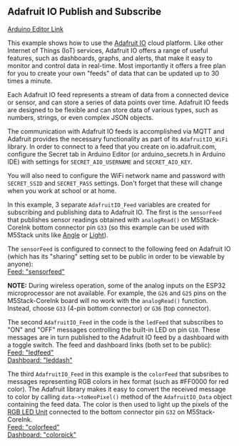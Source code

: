 ## Adafruit IO Publish and Subscribe   

[Arduino Editor Link](https://create.arduino.cc/editor/n-p/c3c109ac-8f50-4f57-96f9-67ff6c52fa50/preview)   

This example shows how to use the [Adafruit IO](https://io.adafruit.com/) cloud platform.   Like other Internet of Things (IoT) services, Adafruit IO offers a range of useful features, such as dashboards, graphs, and alerts, that make it easy to monitor and control data in real-time.  Most importantly it offers a free plan for you to create your own "feeds" of data that can be updated up to 30 times a minute.

Each Adafruit IO feed represents a stream of data from a connected device or sensor, and can store a series of data points over time. Adafruit IO feeds are designed to be flexible and can store data of various types, such as numbers, strings, or even complex JSON objects.

The communication with Adafruit IO feeds is accomplished via MQTT and Adafruit provides the necessary functionality as part of its `AdafruitIO_WiFi` library.  In order to connect to a feed that you create on io.adafruit.com, configure the Secret tab in Arduino Editor (or arduino_secrets.h in Arduino IDE) with settings for `SECRET_AIO_USERNAME` and `SECRET_AIO_KEY`.  

You will also need to configure the WiFi network name and password with `SECRET_SSID` and `SECRET_PASS` settings.  Don't forget that these will change when you work at school or at home.  

In this example, 3 separate `AdafruitIO_Feed` variables are created for subscribing and publishing data to Adafruit IO.  The first is the `sensorFeed` that publishes sensor readings obtained with `analogRead()` on M5Stack-CoreInk bottom connector pin `G33` (so this example can be used with M5Stack units like [Angle](https://docs.m5stack.com/en/unit/angle) or [Light](https://docs.m5stack.com/en/unit/light)).  

The `sensorFeed` is configured to connect to the following feed on Adafruit IO (which has its "sharing" setting set to be public in order to be viewable by anyone):  
[Feed: "sensorfeed"](https://io.adafruit.com/pa_nik/feeds/sensorfeed)

**NOTE:** During wireless operation, some of the analog inputs on the ESP32 microprocessor are not available.  For example, the `G26` and `G25` pins on the M5Stack-CoreInk board will no work with the `analogRead()` function.  Instead, choose `G33` (4-pin bottom connector) or `G36` (top connector).  

The second `AdafruitIO_Feed` in the code is the `ledFeed` that subscribes to "ON" and "OFF" messages controlling the built-in LED on pin `G10`.  These messages are in turn published to the Adafruit IO feed by a dashboard with a toggle switch.  The feed and dashboard links (both set to be public):  
[Feed: "ledfeed"](https://io.adafruit.com/pa_nik/feeds/ledfeed)  
[Dashboard: "leddash"](https://io.adafruit.com/pa_nik/dashboards/leddash)  

The third `AdafruitIO_Feed` in this example is the `colorFeed` that subsribes to messages representing RGB colors in hex format (such as #FF0000 for red color).  The Adafruit library makes it easy to convert the received message to color by calling `data->toNeoPixel()` method of the `AdafruitIO_Data` object containing the feed data.  The color is then used to light up the pixels of the [RGB LED Unit](https://docs.m5stack.com/en/unit/rgb) connected to the bottom connector pin `G32` on M5Stack-CoreInk.   
[Feed: "colorfeed"](https://io.adafruit.com/pa_nik/feeds/colorfeed)  
[Dashboard: "colorpick"](https://io.adafruit.com/pa_nik/dashboards/colorpick)  

